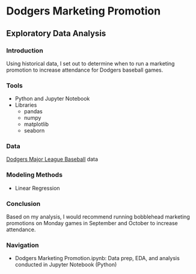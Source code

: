 # Dodgers Marketing Promotion
## Exploratory Data Analysis

### Introduction
Using historical data, I set out to determine when to run a marketing promotion to increase attendance for Dodgers baseball games.

### Tools
* Python and Jupyter Notebook 
* Libraries
  * pandas
  * numpy
  * matplotlib
  * seaborn

### Data
[Dodgers Major League Baseball](https://github.com/afemal/Dodgers_Marketing_Promotion/blob/main/data/dodgers.csv) data

### Modeling Methods
* Linear Regression

### Conclusion
Based on my analysis, I would recommend running bobblehead marketing promotions on Monday games in September and October to increase attendance.

### Navigation
* Dodgers Marketing Promotion.ipynb: Data prep, EDA, and analysis conducted in Jupyter Notebook (Python)

